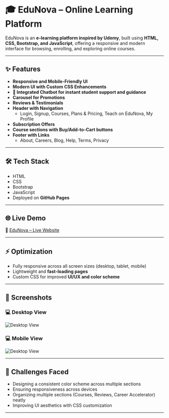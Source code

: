# 🎓 EduNova – Online Learning Platform

EduNova is an **e-learning platform inspired by Udemy**, built using **HTML, CSS, Bootstrap, and JavaScript**, offering a responsive and modern interface for browsing, enrolling, and exploring online courses.

---

## ✨ Features

- **Responsive and Mobile-Friendly UI**
- **Modern UI with Custom CSS Enhancements**
- **🤖 Integrated Chatbot for instant student support and guidance**
- **Carousel for Promotions**
- **Reviews & Testimonials**
- **Header with Navigation**
  - Login, Signup, Courses, Plans & Pricing, Teach on EduNova, My Profile
- **Subscription Offers**
- **Course sections with Buy/Add-to-Cart buttons**
- **Footer with Links**
  - About, Careers, Blog, Help, Terms, Privacy

---

## 🛠 Tech Stack

- HTML  
- CSS  
- Bootstrap  
- JavaScript
- Deployed on **GitHub Pages**

---

## 🌐 Live Demo

🔗 [EduNova – Live Website](https://gaurav152003.github.io/EduNovaa/)

---

## ⚡ Optimization

- Fully responsive across all screen sizes (desktop, tablet, mobile)   
- Lightweight and **fast-loading pages**  
- Custom CSS for improved **UI/UX and color scheme**  

---


## 📸 Screenshots

### 💻 Desktop View  
![Desktop View](images/desktop-view.png)
### 💻 Mobile View  
![Desktop View](images/desktop-view.png)

---

## 🧩 Challenges Faced  

- Designing a consistent color scheme across multiple sections  
- Ensuring responsiveness across devices  
- Organizing multiple sections (Courses, Reviews, Career Accelerator) neatly  
- Improving UI aesthetics with CSS customization  

---

